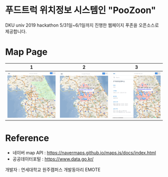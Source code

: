 # 푸드트럭 위치정보 시스템인 "PooZoon"
DKU univ 2019 hackathon 5/31일~6/1일까지 진행한 웹페이지 푸존을 오픈소스로 제공합니다.

# Map Page
| 1 | 2 | 3 |
|:--:|:--:|:--:|
|![1.png](./img/1.png)|![2.png](./img/2.png)|![3.png](./img/3.png)|

# Reference
- 네이버 map API : <https://navermaps.github.io/maps.js/docs/index.html>
- 공공데이터포털 : <https://www.data.go.kr/>

개발자 : 연세대학교 원주캠퍼스 개발동아리 EMOTE
